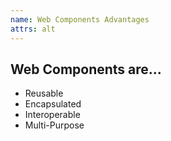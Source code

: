 ```yaml
---
name: Web Components Advantages
attrs: alt
---
```


## Web Components are...

<ul reveal>
  <li>Reusable</li>
  <li>Encapsulated</li>
  <li>Interoperable</li>
  <li>Multi-Purpose</li>
</ul>
